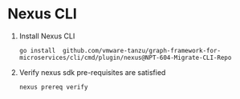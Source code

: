 <h1>Nexus CLI</h1>


1. Install Nexus CLI
    ```
    go install  github.com/vmware-tanzu/graph-framework-for-microservices/cli/cmd/plugin/nexus@NPT-604-Migrate-CLI-Repo
    ```

2. Verify nexus sdk pre-requisites are satisfied
    ``` 
    nexus prereq verify
    ```
